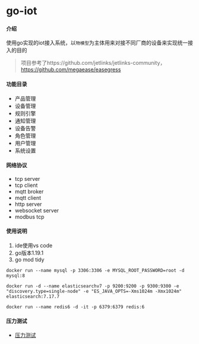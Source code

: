 # go-iot

#### 介绍
使用go实现的iot接入系统，以`物模型`为主体用来对接不同厂商的设备来实现统一接入的目的

> 项目参考了https://github.com/jetlinks/jetlinks-community，https://github.com/megaease/easegress

#### 功能目录
- 产品管理
- 设备管理
- 规则引擎
- 通知管理
- 设备告警
- 角色管理
- 用户管理
- 系统设置

#### 网络协议
- tcp server
- tcp client
- mqtt broker
- mqtt client
- http server
- websocket server
- modbus tcp

#### 使用说明

1. ide使用vs code
2. go版本1.19.1
3. go mod tidy

```
docker run --name mysql -p 3306:3306 -e MYSQL_ROOT_PASSWORD=root -d mysql:8

docker run -d --name elasticsearchv7 -p 9200:9200 -p 9300:9300 -e "discovery.type=single-node" -e "ES_JAVA_OPTS=-Xms1024m -Xmx1024m" elasticsearch:7.17.7

docker run --name redis6 -d -it -p 6379:6379 redis:6
```

#### 压力测试
- [压力测试](./doc/benchmark.md)